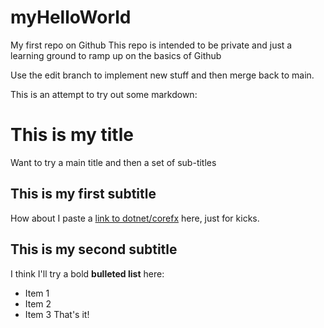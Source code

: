 # myHelloWorld
My first repo on Github
This repo is intended to be private and just a learning ground to ramp up on the basics of Github

Use the edit branch to implement new stuff and then merge back to main.

This is an attempt to try out some markdown:

# This is my title
Want to try a main title and then a set of sub-titles

## This is my first subtitle
How about I paste a [link to dotnet/corefx][corefx-github] here, just for kicks.

## This is my second subtitle
I think I'll try a bold **bulleted list** here: 
* Item 1
* Item 2
* Item 3
That's it! 




[corefx-github]: http://github.com/dotnet/corefx 
